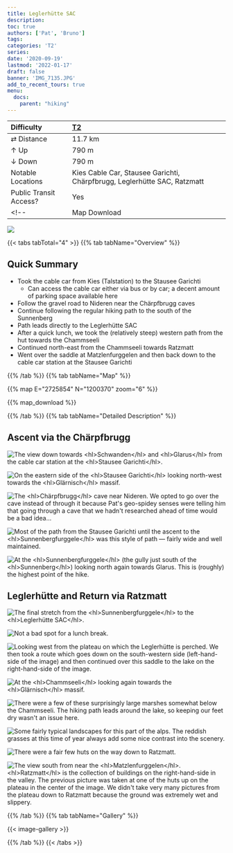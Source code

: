 ```yaml
---
title: Leglerhütte SAC
description: 
toc: true
authors: ['Pat', 'Bruno']
tags:
categories: 'T2'
series:
date: '2020-09-19'
lastmod: '2022-01-17'
draft: false
banner: 'IMG_7135.JPG'
add_to_recent_tours: true
menu:
  docs:
    parent: "hiking"
---
```

<link href="../../../style.css" rel="stylesheet"></link>

| Difficulty | [T2](../overview/#wanderskala) |
| :--- | :--- |
| &#8644; Distance | 11.7 km |
| &#8593; Up | 790 m |
| &#8595; Down | 790 m |
| Notable Locations | Kies Cable Car, Stausee Garichti, Chärpfbrugg, Leglerhütte SAC, Ratzmatt |
| Public Transit Access? | Yes |
<!-- | Map Download | [PDF](.pdf), [GPX](.gpx) | -->

![](IMG_7135.JPG)

{{< tabs tabTotal="4" >}}
{{% tab tabName="Overview" %}}

## Quick Summary

- Took the cable car from <hl>Kies (Talstation)</hl> to the <hl>Stausee Garichti</hl>
  - Can access the cable car either via bus or by car; a decent amount of parking space available here
- Follow the gravel road to Nideren near the <hl>Chärpfbrugg</hl> caves
- Continue following the regular hiking path to the south of the Sunnenberg
- Path leads directly to the <hl>Leglerhütte SAC</hl>
- After a quick lunch, we took the (relatively steep) western path from the hut towards the <hl>Chammseeli</hl>
- Continued north-east from the Chammseeli towards <hl>Ratzmatt</hl>
- Went over the saddle at <hl>Matzlenfurggelen</hl> and then back down to the cable car station at the <hl>Stausee Garichti</hl>

{{% /tab %}}
{{% tab tabName="Map" %}}

{{% map E="2725854" N="1200370" zoom="6" %}}

{{% map_download %}}

{{% /tab %}}
{{% tab tabName="Detailed Description" %}}

## Ascent via the Chärpfbrugg

![](IMG_7127.JPG "The view down towards <hl>Schwanden</hl> and <hl>Glarus</hl> from the cable car station at the <hl>Stausee Garichti</hl>.")

![](IMG_7129.JPG "On the eastern side of the <hl>Stausee Garichti</hl> looking north-west towards the <hl>Glärnisch</hl> massif.")

![](IMG_7130.JPG "The <hl>Chärpfbrugg</hl> cave near Nideren.  We opted to go over the cave instead of through it because Pat's geo-spidey senses were telling him that going through a cave that we hadn't researched ahead of time would be a bad idea...")

![](IMG_7131.JPG "Most of the path from the Stausee Garichti until the ascent to the <hl>Sunnenbergfurggele</hl> was this style of path — fairly wide and well maintained.")

![](IMG_7132.JPG "At the <hl>Sunnenbergfurggele</hl> (the gully just south of the <hl>Sunnenberg</hl>) looking north again towards Glarus.  This is (roughly) the highest point of the hike.")


## Leglerhütte and Return via Ratzmatt

![](IMG_7135.JPG "The final stretch from the <hl>Sunnenbergfurggele</hl> to the <hl>Leglerhütte SAC</hl>.")

![](IMG_7142.JPG "Not a bad spot for a lunch break.")

![](IMG_7147.JPG "Looking west from the plateau on which the Leglerhütte is perched.  We then took a route which goes down on the south-western side (left-hand-side of the image) and then continued over this saddle to the lake on the right-hand-side of the image.")

![](IMG_7151.JPG "At the <hl>Chammseeli</hl> looking again towards the <hl>Glärnisch</hl> massif.")

![](IMG_7165.JPG "There were a few of these surprisingly large marshes somewhat below the Chammseeli.  The hiking path leads around the lake, so keeping our feet dry wasn't an issue here.")

![](IMG_7175.JPG "Some fairly typical landscapes for this part of the alps.  The reddish grasses at this time of year always add some nice contrast into the scenery.")

![](IMG_7177.JPG "There were a fair few huts on the way down to Ratzmatt.")

![](IMG_7179.JPG "The view south from near the <hl>Matzlenfurggelen</hl>.  <hl>Ratzmatt</hl> is the collection of buildings on the right-hand-side in the valley.  The previous picture was taken at one of the huts up on the plateau in the center of the image.  We didn't take very many pictures from the plateau down to Ratzmatt because the ground was extremely wet and slippery.")


{{% /tab %}}
{{% tab tabName="Gallery" %}}

{{< image-gallery >}}

{{% /tab %}}
{{< /tabs >}}
